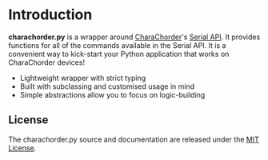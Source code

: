 # Introduction

**charachorder.py** is a wrapper around [CharaChorder](https://www.charachorder.com)'s [Serial API](https://docs.charachorder.com/SerialAPI.html). It provides functions for all of the commands available in the Serial API. It is a convenient way to kick-start your Python application that works on CharaChorder devices!

- Lightweight wrapper with strict typing
- Built with subclassing and customised usage in mind
- Simple abstractions allow you to focus on logic-building

## License

The charachorder.py source and documentation are released under the [MIT License](https://mit-license.org).
